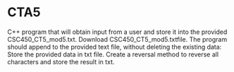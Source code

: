 # CTA5
C++ program that will obtain input from a user and store it into the provided CSC450_CT5_mod5.txt. Download CSC450_CT5_mod5.txtfile. The program should append to the provided text file, without deleting the existing data:  Store the provided data in txt file. Create a reversal method to reverse all characters and store the result in txt.
